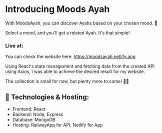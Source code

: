 # Introducing Moods Ayah #

With MoodsAyah, you can discover Ayahs based on your chosen mood. 🌱

Select a mood, and you'll get a related Ayah. It's that simple!


### Live at: ###
You can check the website here:
https://moodsayah.netlify.app

Using React's state management and fetching data from the created API using Axios, I was able to achieve the desired result for my website.

The collection is small for now, but plenty more to come! 🌱📖

## 🔧 Technologies & Hosting: ##
- Frontend: React
- Backend: Node, Express
- Database: MongoDB
- Hosting: RailwayApp for API, Netlify for App
